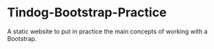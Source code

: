# Tindog-Bootstrap-Practice
A static website to put in practice the main concepts of working with a Bootstrap.
